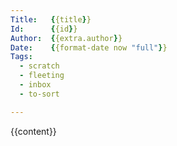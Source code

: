```yaml
---
Title:   {{title}}
Id:      {{id}}
Author:  {{extra.author}}
Date:    {{format-date now "full"}}
Tags:
  - scratch
  - fleeting
  - inbox
  - to-sort

---
```


{{content}}
